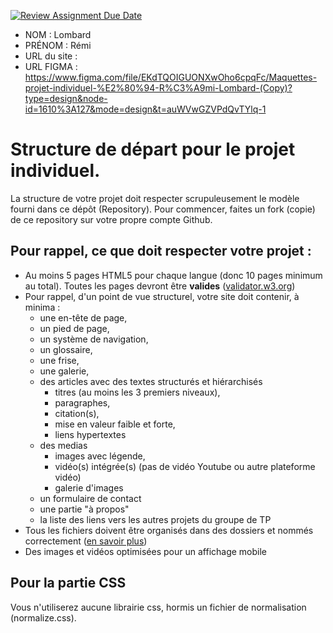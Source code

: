 [![Review Assignment Due Date](https://classroom.github.com/assets/deadline-readme-button-24ddc0f5d75046c5622901739e7c5dd533143b0c8e959d652212380cedb1ea36.svg)](https://classroom.github.com/a/OLLHpiQA)
- NOM : Lombard
- PRÉNOM : Rémi
- URL du site :
- URL FIGMA : https://www.figma.com/file/EKdTQOIGUONXwOho6cpqFc/Maquettes-projet-individuel-%E2%80%94-R%C3%A9mi-Lombard-(Copy)?type=design&node-id=1610%3A127&mode=design&t=auWVwGZVPdQvTYlq-1

# Structure de départ pour le projet individuel.

La structure de votre projet doit respecter scrupuleusement le modèle fourni dans ce dépôt (Repository).
Pour commencer, faites un fork (copie) de ce repository sur votre propre compte Github. 


## Pour rappel, ce que doit respecter votre projet :
- Au moins 5 pages HTML5 pour chaque langue (donc 10 pages minimum au total). Toutes les pages devront être **valides** ([validator.w3.org](https://validator.w3.org/)) 
- Pour rappel, d'un point de vue structurel, votre site doit contenir, à minima :
  - une en-tête de page,
  - un pied de page,
  - un système de navigation,
  - un glossaire,
  - une frise,
  - une galerie,
  - des articles avec des textes structurés et hiérarchisés
    - titres (au moins les 3 premiers niveaux),
    - paragraphes,
    - citation(s),
    - mise en valeur faible et forte,
    - liens hypertextes
  - des medias
    - images avec légende,
    - vidéo(s) intégrée(s) (pas de vidéo Youtube ou autre plateforme vidéo)
    - galerie d'images
  - un formulaire de contact
  - une partie "à propos"
  - la liste des liens vers les autres projets du groupe de TP
- Tous les fichiers doivent être organisés dans des dossiers et nommés correctement ([en savoir plus](https://2associes.com/conventions-de-nomenclature-de-fichiers/))
- Des images et vidéos optimisées pour un affichage mobile
 

## Pour la partie CSS
Vous n'utiliserez aucune librairie css, hormis un fichier de normalisation (normalize.css).
